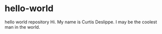 # hello-world
hello world repository
Hi. My name is Curtis Deslippe. I may be the coolest man in the world.
